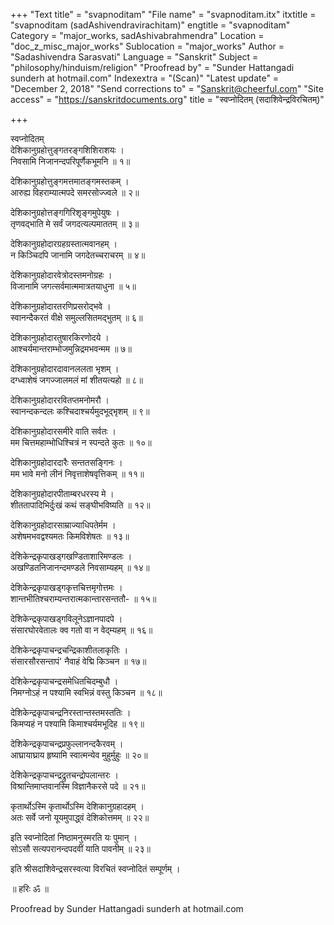 +++
"Text title" = "svapnoditam"
"File name" = "svapnoditam.itx"
itxtitle = "svapnoditam (sadAshivendravirachitam)"
engtitle = "svapnoditam"
Category = "major_works, sadAshivabrahmendra"
Location = "doc_z_misc_major_works"
Sublocation = "major_works"
Author = "Sadashivendra Sarasvati"
Language = "Sanskrit"
Subject = "philosophy/hinduism/religion"
"Proofread by" = "Sunder Hattangadi sunderh at hotmail.com"
Indexextra = "(Scan)"
"Latest update" = "December 2, 2018"
"Send corrections to" = "Sanskrit@cheerful.com"
"Site access" = "https://sanskritdocuments.org"
title = "स्वप्नोदितम् (सदाशिवेन्द्रविरचितम्)"

+++
  
 स्वप्नोदितम्   
देशिकानुग्रहोत्तुङ्गतरङ्गशिशिराशयः ।  
निवसामि निजानन्दपरिपूर्णैकभूमनि ॥ १॥  
  
देशिकानुग्रहोत्तुङ्गमत्तमातङ्गमस्तकम् ।  
आरुह्य विहराम्यात्मपदे समरसोज्ज्वले ॥ २॥  
  
देशिकानुग्रहोत्तङ्गगिरिशृङ्गमुपेयुषः ।  
तृणवद्भाति मे सर्वं जगदत्यल्पमाततम् ॥ ३॥  
  
देशिकानुग्रहोदारग्रहग्रस्तात्मवानहम् ।  
न किञ्चिदपि जानामि जगदेतच्चराचरम् ॥ ४॥  
  
देशिकानुग्रहोदारवेत्रोदस्तमनोग्रहः ।  
विजानामि जगत्सर्वमात्ममात्रतयाधुना ॥ ५॥  
  
देशिकानुग्रहोदारतरणिप्रसरोद्भवे ।  
स्वानन्दैकरतं वीक्षे समुल्लसितमद्भुतम् ॥ ६॥  
  
देशिकानुग्रहोदारतुषारकिरणोदये ।  
आश्चर्यमान्तराम्भोजमुन्निद्रमभवन्मम ॥ ७॥  
  
देशिकानुग्रहोदारदावानललता भृशम् ।  
दग्ध्वाशेषं जगज्जालमलं मां शीतयत्यहो ॥ ८॥  
  
देशिकानुग्रहोदाररवितप्तमनोमरौ ।  
स्वानन्दकन्दलः कश्चिदाश्चर्यमुदभूद्भृशम् ॥ ९॥  
  
देशिकानुग्रहोदारसमीरे वाति सर्वतः ।  
मम चित्तमहाम्भोधिश्चित्रं न स्पन्दते कुतः ॥ १०॥  
  
देशिकानुग्रहोदारदारैः सन्ततसङ्गिनः ।  
मम भावे मनो लीनं निवृत्ताशेषवृत्तिकम् ॥ ११॥  
  
देशिकानुग्रहोदारपीताम्बरधरस्य मे ।  
शीततापादिभिर्दुःखं कथं सङ्घीभविष्यति ॥ १२॥  
  
देशिकानुग्रहोदारसाम्राज्याधिपतेर्मम ।  
अशेषमभवद्वश्यमतः किमविशेषतः ॥ १३॥  
  
देशिकेन्द्रकृपाखड्गखण्डिताशारिमण्डलः ।  
अखण्डितनिजानन्दमण्डले निवसाम्यहम् ॥ १४॥  
  
देशिकेन्द्रकृपाखड्गकृत्तचित्तमृगोत्तमः ।  
शान्तभीतिश्चराम्यन्तरात्मकान्तारसन्ततौ- ॥ १५॥  
  
देशिकेन्द्रकृपाखड्गविलूनेऽज्ञानपादपे ।  
संसारघोरवेतालः क्व गतो वा न वेद्म्यहम् ॥ १६॥  
  
देशिकेन्द्रकृपाचन्द्रचन्द्रिकाशीतलाकृतिः ।  
संसारसौरसन्तापं' नैवाहं वेद्मि किञ्चन ॥ १७॥  
  
देशिकेन्द्रकृपाचन्द्रसमेधितचिदम्बुधौ ।  
निमग्नोऽहं न पश्यामि स्वभिन्नं वस्तु किञ्चन ॥ १८॥  
  
देशिकेन्द्रकृपाचन्द्रनिरस्तान्तस्तमस्ततिः ।  
किमप्यहं न पश्यामि किमाश्चर्यमभूदिह ॥ १९॥  
  
देशिकेन्द्रकृपाचन्द्रप्रफुल्लानन्दकैरवम् ।  
आघ्रायाघ्राय हृष्यामि स्वात्मन्येव मुहुर्मुहुः ॥ २०॥  
  
देशिकेन्द्रकृपाचन्द्रद्रुतचन्द्रोपलान्तरः ।  
विश्रान्तिमाप्तवानस्मि विज्ञानैकरसे पदे ॥ २१॥  
  
कृतार्थोऽस्मि कृतार्थोऽस्मि देशिकानुग्रहादहम् ।  
अतः सर्वे जनो यूयमुपाद्ध्वं देशिकोत्तमम् ॥ २२॥  
  
इति स्वप्नोदितां निष्ठामनुस्मरति यः पुमान् ।  
सोऽसौ सत्यपरानन्दपदवीं याति पावनीम् ॥ २३॥  
  
इति श्रीसदाशिवेन्द्रसरस्वत्या विरचितं स्वप्नोदितं सम्पूर्णम् ।  
  
॥ हरिः ॐ ॥  
  
  
Proofread by Sunder Hattangadi sunderh at hotmail.com  
  

